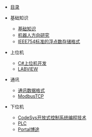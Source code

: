 <!-- 运动控制/_sidebar.md -->

* [目录](【2】学习/运动控制/)
* 基础知识
  * [基础知识](【2】学习/运动控制/基础知识/基础知识.md)
  * [机器人方向研究](【2】学习/运动控制/基础知识/机器人方向研究.md)
  * [IEEE754标准的浮点数存储格式](【2】学习/运动控制/基础知识/IEEE754标准的浮点数存储格式.md)
* 上位机
  * [C#上位机开发](【2】学习/运动控制/基础知识/C#上位机开发.md)
  * [LABVIEW](【2】学习/运动控制/基础知识/LABVIEW.md)

* 通讯
  * [通讯数据格式](【2】学习/运动控制/基础知识/通讯数据格式.md)
  * [ModbusTCP](【2】学习/运动控制/基础知识/ModbusTCP.md)
* 下位机
  * [CodeSys开放式控制系统编程技术](【2】学习/运动控制/基础知识/CodeSys开放式控制系统编程技术.md)
  * [PLC](【2】学习/运动控制/基础知识/PLC.md)
  * [Portal博途](【2】学习/运动控制/基础知识/Portal博途.md)

